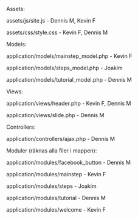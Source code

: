 Assets:

assets/js/site.js - Dennis M, Kevin F

assets/css/style.css - Kevin F, Dennis M


Models:

application/models/mainstep_model.php - Kevin F

application/models/steps_model.php - Joakim

application/models/tutorial_model.php - Dennis M


Views:

application/views/header.php - Kevin F, Dennis M

application/views/slide.php - Dennis M


Controllers:

application/controllers/ajax.php - Dennis M


Moduler (räknas alla filer i mappen):

application/modules/facebook_button - Dennis M

application/modules/mainstep - Kevin F

application/modules/steps - Joakim

application/modules/tutorial - Dennis M

application/modules/welcome - Kevin F
